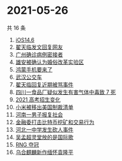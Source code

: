 # 2021-05-26

共 16 条

<!-- BEGIN -->
<!-- 最后更新时间 Wed May 26 2021 18:20:08 GMT+0800 (China Standard Time) -->

1. [iOS14.6](https://www.zhihu.com/search?q=ios14.6)
2. [翟天临发文回复网友](https://www.zhihu.com/search?q=翟天临)
3. [广州确诊病例密接者](https://www.zhihu.com/search?q=广州疫情)
4. [雄安被确认为婚俗改革实验区](https://www.zhihu.com/search?q=雄安)
5. [鸿蒙手机要来了](https://www.zhihu.com/search?q=华为鸿蒙)
6. [武汉公交车](https://www.zhihu.com/search?q=武汉公交车)
7. [翟天临回复近期被骂事件](https://www.zhihu.com/search?q=翟天临回复)
8. [四川一食品厂疑似发生有害气体中毒致 7 死](https://www.zhihu.com/search?q=四川食品厂)
9. [2021 高考招生变化](https://www.zhihu.com/search?q=高考招生)
10. [小米被移出美国制裁清单](https://www.zhihu.com/search?q=小米美国和解)
11. [河南一男子报复社会](https://www.zhihu.com/search?q=河南男子)
12. [金融委打击比特币挖矿和交易行为](https://www.zhihu.com/search?q=金融委打击比特币)
13. [河北一中学发生砍人事件](https://www.zhihu.com/search?q=河北中学砍人)
14. [吴孟超灵堂放的是国际歌](https://www.zhihu.com/search?q=吴孟超)
15. [RNG 夺冠](https://www.zhihu.com/search?q=rng)
16. [乌合麒麟新作缅怀袁隆平](https://www.zhihu.com/search?q=乌合麒麟新作)

<!-- END -->
